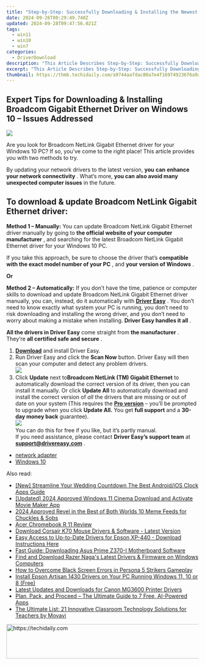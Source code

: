 ```yaml
---
title: "Step-by-Step: Successfully Downloading & Installing the Newest Ethernet Driver for Broadcom on Windows N 11"
date: 2024-09-26T00:29:49.740Z
updated: 2024-09-28T09:47:56.021Z
tags:
  - win11
  - win10
  - win7
categories:
  - DriverDownload
description: "This Article Describes Step-by-Step: Successfully Downloading & Installing the Newest Ethernet Driver for Broadcom on Windows N 11"
excerpt: "This Article Describes Step-by-Step: Successfully Downloading & Installing the Newest Ethernet Driver for Broadcom on Windows N 11"
thumbnail: https://thmb.techidaily.com/a9744aafdac80a7e4f169749236f6a9a3444533f48662a5ae5f051ec41bdae27.jpg
---
```


## Expert Tips for Downloading & Installing Broadcom Gigabit Ethernet Driver on Windows 10 – Issues Addressed

![](https://images.drivereasy.com/wp-content/uploads/2018/12/snap000007.png)

 Are you look for Broadcom NetLink Gigabit Ethernet driver for your Windows 10 PC?  If so, you’ve come to the right place! This article provides you with two methods to try.

 By updating your network drivers to the latest version, **you**  **can**  **enhance your network connectivity** . What’s more, **you can also avoid many unexpected computer issues**   in the future.

## **To download & update Broadcom NetLink Gigabit Ethernet driver:**

**Method 1 – Manually:**  You can update Broadcom NetLink Gigabit Ethernet driver manually by going to **the official website of your computer manufacturer** , and searching for the latest Broadcom NetLink Gigabit Ethernet driver for your Windows 10 PC.

 If you take this approach, be sure to choose the driver that’s **compatible with the exact model number of your PC** , and **your version of Windows** .

**Or**

**Method 2 – Automatically:**   If you don’t have the time, patience or computer skills to download and update Broadcom NetLink Gigabit Ethernet driver manually, you can, instead, do it automatically with **[Driver Easy](https://tools.techidaily.com/drivereasy/download/)**  .  You don’t need to know exactly what system your PC is running, you don’t need to risk downloading and installing the wrong driver, and you don’t need to worry about making a mistake when installing. **Driver Easy handles it all** .

**All the drivers in Driver Easy** come straight from **the manufacturer** . They‘re **all certified safe and secure** .

1. **[Download](https://tools.techidaily.com/drivereasy/download/)**  and install Driver Easy.
2. Run Driver Easy and click the **Scan Now**  button. Driver Easy will then scan your computer and detect any problem drivers.  
![](https://images.drivereasy.com/wp-content/uploads/2018/12/snap000001.png)
3. Click **Update**  next to**Broadcom NetLink (TM) Gigabit Ethernet** to automatically download the correct version of its driver, then you can install it manually. Or click **Update All**  to automatically download and install the correct version of _all_  the drivers that are missing or out of date on your system (This requires the **[Pro version](https://tools.techidaily.com/drivereasy/download/)**  – you’ll be prompted to upgrade when you click **Update All.** You get **full support**  and a **30-day money back**  guarantee).  
![](https://images.drivereasy.com/wp-content/uploads/2018/12/snap000005.png)  
 You can do this for free if you like, but it’s partly manual.  
 If you need assistance, please contact **Driver Easy’s support team** at [**support@drivereasy.com**](https://tools.techidaily.com/drivereasy/download/) .

* [network adapter](https://tools.techidaily.com/drivereasy/download/)
* [Windows 10](https://tools.techidaily.com/drivereasy/download/)

<ins class="adsbygoogle"
     style="display:block"
     data-ad-format="autorelaxed"
     data-ad-client="ca-pub-7571918770474297"
     data-ad-slot="1223367746"></ins>

<ins class="adsbygoogle"
     style="display:block"
     data-ad-client="ca-pub-7571918770474297"
     data-ad-slot="8358498916"
     data-ad-format="auto"
     data-full-width-responsive="true"></ins>

<span class="atpl-alsoreadstyle">Also read:</span>
<div><ul>
<li><a href="https://article-tips.techidaily.com/new-streamline-your-wedding-countdown-the-best-androidios-clock-apps-guide/"><u>[New] Streamline Your Wedding Countdown The Best Android/iOS Clock Apps Guide</u></a></li>
<li><a href="https://vp-tips.techidaily.com/updated-2024-approved-windows-11-cinema-download-and-activate-movie-maker-app/"><u>[Updated] 2024 Approved Windows 11 Cinema Download and Activate Movie Maker App</u></a></li>
<li><a href="https://instagram-clips.techidaily.com/2024-approved-revel-in-the-best-of-both-worlds-10-meme-feeds-for-chuckles-and-sobs/"><u>2024 Approved Revel in the Best of Both Worlds 10 Meme Feeds for Chuckles & Sobs</u></a></li>
<li><a href="https://buynow-info.techidaily.com/acer-chromebook-r-11-review/"><u>Acer Chromebook R 11 Review</u></a></li>
<li><a href="https://win-amazing.techidaily.com/download-corsair-k70-mouse-drivers-and-software-latest-version/"><u>Download Corsair K70 Mouse Drivers & Software - Latest Version</u></a></li>
<li><a href="https://win-amazing.techidaily.com/easy-access-to-up-to-date-drivers-for-epson-xp-440-download-instructions-here/"><u>Easy Access to Up-to-Date Drivers for Epson XP-440 - Download Instructions Here</u></a></li>
<li><a href="https://win-amazing.techidaily.com/fast-guide-downloading-asus-prime-z370-i-motherboard-software/"><u>Fast Guide: Downloading Asus Prime Z370-I Motherboard Software</u></a></li>
<li><a href="https://win-amazing.techidaily.com/find-and-download-razer-nagas-latest-drivers-and-firmware-on-windows-computers/"><u>Find and Download Razer Naga's Latest Drivers & Firmware on Windows Computers</u></a></li>
<li><a href="https://win-answers.techidaily.com/how-to-overcome-black-screen-errors-in-persona-5-strikers-gameplay/"><u>How to Overcome Black Screen Errors in Persona 5 Strikers Gameplay</u></a></li>
<li><a href="https://win-amazing.techidaily.com/install-epson-artisan-1430-drivers-on-your-pc-running-windows-11-10-or-8-free/"><u>Install Epson Artisan 1430 Drivers on Your PC Running Windows 11, 10 or 8 (Free)</u></a></li>
<li><a href="https://win-amazing.techidaily.com/latest-updates-and-downloads-for-canon-mg3600-printer-drivers/"><u>Latest Updates and Downloads for Canon MG3600 Printer Drivers</u></a></li>
<li><a href="https://tech-revival.techidaily.com/plan-pack-and-proceed-the-ultimate-guide-to-7-free-ai-powered-apps/"><u>Plan, Pack, and Proceed – The Ultimate Guide to 7 Free, AI-Powered Apps</u></a></li>
<li><a href="https://techtrends.techidaily.com/the-ultimate-list-21-innovative-classroom-technology-solutions-for-teachers-by-movavi/"><u>The Ultimate List: 21 Innovative Classroom Technology Solutions for Teachers by Movavi</u></a></li>
</ul></div>

<!-- affiliate ads begin -->
<a href="https://imp.i357552.net/c/5597632/947746/11832" target="_top" id="947746">
  <img src="//a.impactradius-go.com/display-ad/11832-947746" border="0" alt="https://techidaily.com" width="728" height="90"/>
</a>
<img height="0" width="0" src="https://imp.i357552.net/i/5597632/947746/11832" style="position:absolute;visibility:hidden;" border="0" />
<!-- affiliate ads end -->


